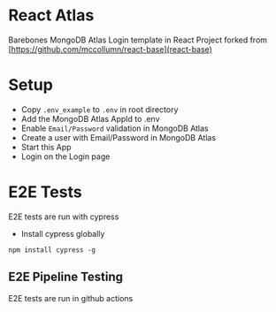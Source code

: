 # React Atlas

Barebones MongoDB Atlas Login template in React
Project forked from [https://github.com/mccollumn/react-base](react-base)

# Setup

* Copy `.env_example` to `.env` in root directory
* Add the MongoDB Atlas AppId to .env
* Enable `Email/Password` validation in MongoDB Atlas
* Create a user with Email/Password in MongoDB Atlas
* Start this App
* Login on the Login page

# E2E Tests
E2E tests are run with cypress

* Install cypress globally
```
npm install cypress -g
```

## E2E Pipeline Testing
E2E tests are run in github actions
